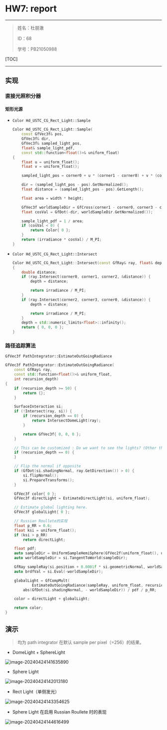 # HW7: report

---

> 姓名：杜朋澈
>
> ID：68
>
> 学号：PB21050988

[TOC]

------



## 实现

### 直接光照积分器

#### 矩形光源

- `Color Hd_USTC_CG_Rect_Light::Sample`

  ```c++
  Color Hd_USTC_CG_Rect_Light::Sample(
      const GfVec3f& pos,
      GfVec3f& dir,
      GfVec3f& sampled_light_pos,
      float& sample_light_pdf,
      const std::function<float()>& uniform_float)
  {
      float u = uniform_float();
      float v = uniform_float();
  
      sampled_light_pos = corner0 + u * (corner1 - corner0) + v * (corner3 - corner0);
  
      dir = (sampled_light_pos - pos).GetNormalized();
      float distance = (sampled_light_pos - pos).GetLength();
  
      float area = width * height;
  
      GfVec3f worldSampleDir = GfCross(corner1 - corner0, corner3 - corner0);
      float cosVal = GfDot(-dir, worldSampleDir.GetNormalized());
  
      sample_light_pdf = 1 / area;
      if (cosVal < 0) {
          return Color{ 0 };
      }
      return (irradiance * cosVal) / M_PI;
  }
  ```

- `Color Hd_USTC_CG_Rect_Light::Intersect`

  ```c++
  Color Hd_USTC_CG_Rect_Light::Intersect(const GfRay& ray, float& depth)
  {
      double distance;
      if (ray.Intersect(corner0, corner1, corner2, &distance)) {
          depth = distance;
  
          return irradiance / M_PI;
      }
      if (ray.Intersect(corner2, corner3, corner0, &distance)) {
          depth = distance;
  
          return irradiance / M_PI;
      }
      depth = std::numeric_limits<float>::infinity();
      return { 0, 0, 0 };
  }
  ```

  

### 路径追踪算法

`GfVec3f PathIntegrator::EstimateOutGoingRadiance`

```c++
GfVec3f PathIntegrator::EstimateOutGoingRadiance(
    const GfRay& ray,
    const std::function<float()>& uniform_float,
    int recursion_depth)
{
    if (recursion_depth >= 50) {
        return {};
    }

    SurfaceInteraction si;
    if (!Intersect(ray, si)) {
        if (recursion_depth == 0) {
            return IntersectDomeLight(ray);
        }

        return GfVec3f{ 0, 0, 0 };
    }

    // This can be customized : Do we want to see the lights? (Other than dome lights?)
    if (recursion_depth == 0) {
    }

    // Flip the normal if opposite
    if (GfDot(si.shadingNormal, ray.GetDirection()) > 0) {
        si.flipNormal();
        si.PrepareTransforms();
    }

    GfVec3f color{ 0 };
    GfVec3f directLight = EstimateDirectLight(si, uniform_float);

    // Estimate global lighting here.
    GfVec3f globalLight{ 0 };

    // Russian Roullete的实现
    float p_RR = 0.6;
    float ksi = uniform_float();
    if (ksi > p_RR)
        return directLight;

    float pdf;
    auto sampleDir = UniformSampleHemiSphere(GfVec2f(uniform_float(), uniform_float()), pdf);
    auto worldSampleDir = si.TangentToWorld(sampleDir);

    GfRay sampleRay(si.position + 0.0001f * si.geometricNormal, worldSampleDir);
    auto brdfVal = si.Eval(-worldSampleDir);

    globalLight = GfCompMult(
            EstimateOutGoingRadiance(sampleRay, uniform_float, recursion_depth + 1), brdfVal) *
        abs(GfDot(si.shadingNormal, - worldSampleDir)) / pdf / p_RR;

    color = directLight + globalLight;

    return color;
}
```



## 演示

> 均为 path integrator 在默认 sample per pixel（=256）的结果。

- DomeLight + SphereLight

![image-20240424141635890](C:\Users\Archer\AppData\Roaming\Typora\typora-user-images\image-20240424141635890.png)

- Sphere Light

![image-20240424142013180](C:\Users\Archer\AppData\Roaming\Typora\typora-user-images\image-20240424142013180.png)

- Rect Light（单侧发光）

![image-20240424143354625](C:\Users\Archer\AppData\Roaming\Typora\typora-user-images\image-20240424143354625.png)

- Sphere Light 在启用 Russian Roullete 时的表现

![image-20240424144616499](C:\Users\Archer\AppData\Roaming\Typora\typora-user-images\image-20240424144616499.png)

